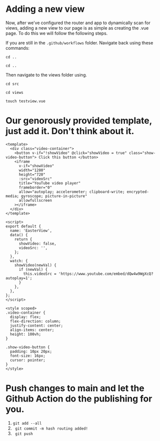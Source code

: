 # Adding a new view
Now, after we've configured the router and app to dynamically scan for views, adding a new view to our page is as simple as creating the .vue page. To do this we will follow the following steps.

If you are still in the `.github/workflows` folder. Navigate back using these commands:


`cd ..`


`cd ..`


Then navigate to the views folder using.

`cd src`


`cd views`


`touch testview.vue`

# Our genorously provided template, just add it. Don't think about it.
```
<template>
  <div class="video-container">
    <button v-if="!showVideo" @click="showVideo = true" class="show-video-button"> Click this button </button>
    <iframe
      v-if="showVideo"
      width="1280"
      height="720"
      :src="videoSrc"
      title="YouTube video player"
      frameborder="0"
      allow="autoplay; accelerometer; clipboard-write; encrypted-media; gyroscope; picture-in-picture"
      allowfullscreen
    ></iframe>
  </div>
</template>

<script>
export default {
  name: 'EasterView',
  data() {
    return {
      showVideo: false,
      videoSrc: '',
    };
  },
  watch: {
    showVideo(newVal) {
      if (newVal) {
        this.videoSrc = 'https://www.youtube.com/embed/dQw4w9WgXcQ?autoplay=1';
      }
    },
  },
};
</script>

<style scoped>
.video-container {
  display: flex;
  flex-direction: column;
  justify-content: center;
  align-items: center;
  height: 100vh;
}

.show-video-button {
  padding: 10px 20px;
  font-size: 16px;
  cursor: pointer;
}
</style>
```
# Push changes to main and let the Github Action do the publishing for you.
1. ` git add --all `
2. ` git commit -m hash routing added!`
3. ` git push`